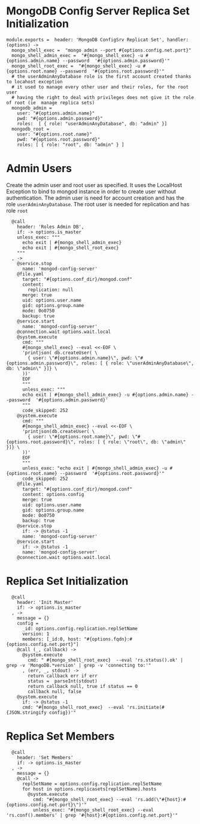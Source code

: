 
# MongoDB Config Server Replica Set Initialization

    module.exports =  header: 'MongoDB ConfigSrv Replicat Set', handler: (options) ->
      mongo_shell_exec =  "mongo admin --port #{options.config.net.port}"
      mongo_shell_admin_exec =  "#{mongo_shell_exec} -u #{options.admin.name} --password  '#{options.admin.password}'"
      mongo_shell_root_exec =  "#{mongo_shell_exec} -u #{options.root.name} --password  '#{options.root.password}'"
      # the userAdminAnyDatabase role is the first account created thanks to locahost exception
      # it used to manage every other user and their roles, for the root user
      # having the right to deal with privileges does not give it the role of root (ie  manage replica sets)
      mongodb_admin =
        user: "#{options.admin.name}"
        pwd: "#{options.admin.password}"
        roles:  [ { role: "userAdminAnyDatabase", db: "admin" }]
      mongodb_root =
        user: "#{options.root.name}"
        pwd: "#{options.root.password}"
        roles: [ { role: "root", db: "admin" } ]

# Admin Users

Create the admin user and root user as specified. It uses the LocalHost Exception to
bind to mongod instance in order to create user without authentication.
The admin user is need for account creation and has the role `userAdminAnyDatabase`.
The root user is needed for replication and has role `root`
      
      @call
        header: 'Roles Admin DB',
        if: -> options.is_master
        unless_exec: """
          echo exit | #{mongo_shell_admin_exec}
          echo exit | #{mongo_shell_root_exec}
        """
      , ->
        @service.stop
          name: 'mongod-config-server'
        @file.yaml
          target: "#{options.conf_dir}/mongod.conf"
          content:
            replication: null
          merge: true
          uid: options.user.name
          gid: options.group.name
          mode: 0o0750
          backup: true
        @service.start
          name: 'mongod-config-server'
        @connection.wait options.wait.local
        @system.execute
          cmd: """
          #{mongo_shell_exec} --eval <<-EOF \
          'printjson( db.createUser( \
            { user: \"#{options.admin.name}\", pwd: \"#{options.admin.password}\", roles: [ { role: \"userAdminAnyDatabase\", db: \"admin\" }]} \
          ))'
          EOF
          """
          unless_exec: """
          echo exit | #{mongo_shell_admin_exec} -u #{options.admin.name} --password  '#{options.admin.password}'
          """
          code_skipped: 252
        @system.execute
          cmd: """
          #{mongo_shell_admin_exec} --eval <<-EOF \
          'printjson(db.createUser( \
            { user: \"#{options.root.name}\", pwd: \"#{options.root.password}\", roles: [ { role: \"root\", db: \"admin\" }]} \
          ))'
          EOF
          """
          unless_exec: "echo exit | #{mongo_shell_admin_exec} -u #{options.root.name} --password  '#{options.root.password}'"
          code_skipped: 252
        @file.yaml
          target: "#{options.conf_dir}/mongod.conf"
          content: options.config
          merge: true
          uid: options.user.name
          gid: options.group.name
          mode: 0o0750
          backup: true
        @service.stop
          if: -> @status -1
          name: 'mongod-config-server'
        @service.start
          if: -> @status -1
          name: 'mongod-config-server'
        @connection.wait options.wait.local

# Replica Set Initialization

      @call
        header: 'Init Master'
        if: -> options.is_master
      , ->
        message = {}
        config =
          _id: options.config.replication.replSetName
          version: 1
          members: [_id:0, host: "#{options.fqdn}:#{options.config.net.port}"]
        @call (_, callback) ->
          @system.execute
            cmd: " #{mongo_shell_root_exec}  --eval 'rs.status().ok' | grep -v 'MongoDB.*version' | grep -v 'connecting to:'"
          , (err, _, stdout) ->
            return callback err if err
            status =  parseInt(stdout)
            return callback null, true if status == 0
            callback null, false
        @system.execute
          if: -> @status -1
          cmd: "#{mongo_shell_root_exec}  --eval 'rs.initiate(#{JSON.stringify config})'"

# Replica Set Members

      @call
        header: 'Set Members'
        if: -> options.is_master
      , ->
        message = {}
        @call ->
          replSetName = options.config.replication.replSetName
          for host in options.replicasets[replSetName].hosts
            @system.execute
              cmd: "#{mongo_shell_root_exec} --eval 'rs.add(\"#{host}:#{options.config.net.port}\")'"
              unless_exec: "#{mongo_shell_root_exec} --eval 'rs.conf().members' | grep '#{host}:#{options.config.net.port}'"
